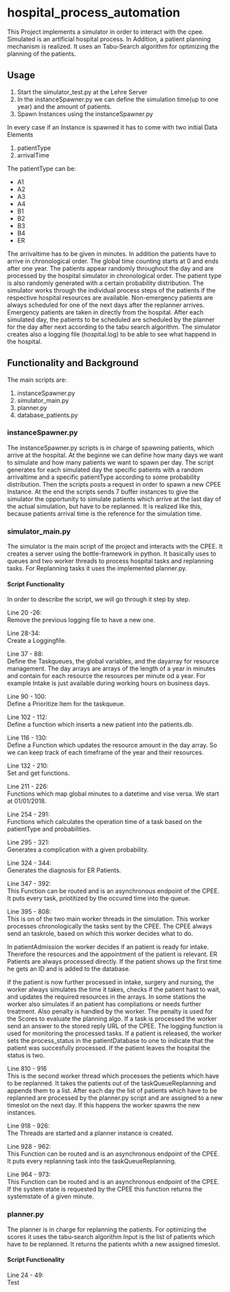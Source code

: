 # hospital_process_automation

This Project implements a simulator in order to interact with the cpee.
Simulated is an artificial hospital process.
In Addition, a patient planning mechanism is realized.
It uses an Tabu-Search algorithm for optimizing the planning of the patients.

## Usage

1. Start the simulator_test.py at the Lehre Server
3. In the instanceSpawner.py we can define the simulation time(up to one year) and the amount of patients.
2. Spawn Instances using the instanceSpawner.py

In every case if an Instance is spawned it has to come with two initial Data Elements

1. patientType
2. arrivalTime

The patientType can be:
- A1
- A2
- A3
- A4
- B1
- B2
- B3
- B4
- ER

The arrivaltime has to be given in minutes. In addition the patients have to arrive in chronological order. The global time counting starts at 0 and ends after one year.
The patients appear randomly throughout the day and are processed by the hospital simulator in chronological order.
The patient type is also randomly generated with a certain probability distribution.
The simulator works through the individual process steps of the patients if the respective hospital resources are available.
Non-emergency patients are always scheduled for one of the next days after the replanner arrives.
Emergency patients are taken in directly from the hospital.
After each simulated day, the patients to be scheduled are scheduled by the planner for the day after next according to the tabu search algorithm.
The simulator creates also a logging file (hospital.log) to be able to see what happend in the hospital.

## Functionality and Background

The main scripts are:

1. instanceSpawner.py
2. simulator_main.py
3. planner.py
4. database_patients.py

### instanceSpawner.py

The instanceSpawner.py scripts is in charge of spawning patients, which arrive at the hospital.
At the beginne we can define how many days we want to simulate and how many patients we want to spawn per day.
The script generates for each simulated day the specific patients with a random arrivaltime and a specific patientType according to some probability distribution.
Then the scripts posts a request in order to spawn a new CPEE Instance.
At the end the scripts sends 7 buffer instances to give the simulator the opportunity to simulate patients which arrive at the last day of the actual simulation, but have to be replanned.
It is realized like this, because patients arrival time is the reference for the simulation time.

### simulator_main.py

The simulator is the main script of the project and interacts with the CPEE.
It creates a server using the bottle-framework in python.
It basically uses to queues and two worker threads to process hospital tasks and replanning tasks.
For Replanning tasks it uses the implemented planner.py.

#### Script Functionality

In order to describe the script, we will go through it step by step.<br>

Line 20 -26:<br>
Remove the previous logging file to have a new one.

Line 28-34:<br>
Create a Loggingfile.

Line 37 - 88:<br>
Define the Taskqueues, the global variables, and the dayarray for resource management.
The day arrays are arrays of the length of a year in minutes and contain for each resource the resources per minute od a year. For example Intake is just available during working hours on business days.

Line 90 - 100:<br>
Define a Prioritize Item for the taskqueue.

Line 102 - 112:<br>
Define a function which inserts a new patient into the patients.db.

Line 116 - 130:<br>
Define a Function which updates the resource amount in the day array.
So we can keep track of each timeframe of the year and their resources.

Line 132 - 210:<br>
Set and get functions.

Line 211 - 226:<br>
Functions which map global minutes to a datetime and vise versa.
We start at 01/01/2018.

Line 254 - 291:<br>
Functions which calculates the operation time of a task based on the patientType and probabilities.

Line 295 - 321:<br>
Generates a complication with a given probability.

Line 324 - 344:<br>
Generates the diagnosis for ER Patients.

Line 347 - 392:<br>
This Function can be routed and is an asynchronous endpoint of the CPEE.
It puts every task, priotitized by the occured time into the queue.

Line 395 - 808:<br>
This is on of the two main worker threads in the simulation.
This worker processes chronologically the tasks sent by the CPEE.
The CPEE always send an taskrole, based on which this worker decides what to do.

In patientAdmission the worker decides if an patient is ready for intake.
Therefore the resources and the appointment of the patient is relevant.
ER Patients are always processed directly.
If the patient shows up the first time he gets an ID and is added to the database.

If the patient is now further processed in intake, surgery and nursing, the worker always simulates the time it takes, checks if the patient hast to wait, and updates the required resources in the arrays.
In some stations the worker also simulates if an patient has compliations or needs further treatment.
Also penalty is handled by the worker.
The penalty is used for the Scores to evaluate the planning algo.
If a task is processed the worker send an answer to the stored reply URL of the CPEE.
The logging function is used for monitoring the processed tasks.
If a patient is released, the worker sets the process_status in the patientDatabase to one to indicate that the patient was succesfully processed.
If the patient leaves the hospital the status is two.

Line 810 - 916<br>
This is the second worker thread which processes the petients which have to be replanned.
It takes the patients out of the taskQueueReplanning and appends them to a list.
After each day the list of patients which have to be replanned are processed by the planner.py script and are assigned to a new timeslot on the next day.
If this happens the worker spawns the new instances.

Line 918 - 926:<br>
The Threads are started and a planner instance is created.

Line 928 - 962:<br>
This Function can be routed and is an asynchronous endpoint of the CPEE.
It puts every replanning task into the taskQueueReplanning.

Line 964 - 973:<br>
This Function can be routed and is an asynchronous endpoint of the CPEE.
If the system state is requested by the CPEE this function returns the systemstate of a given minute.

### planner.py

The planner is in charge for replanning the patients.
For optimizing the scores it uses the tabu-search algorithm
Input is the list of patients which have to be replanned.
It returns the patients whith a new assigned timeslot.

#### Script Functionality

Line 24 - 49:<br>
Test

